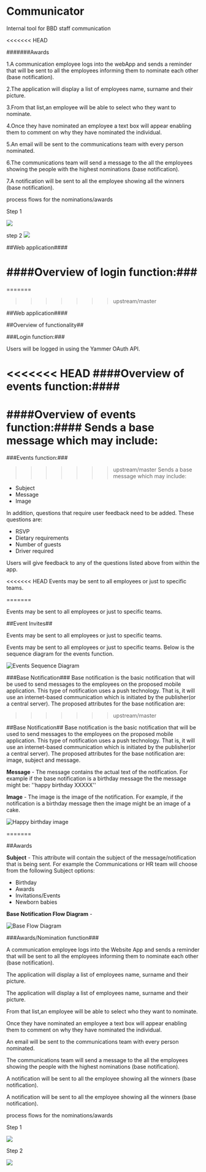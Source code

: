 Communicator
==========
Internal tool for BBD staff communication


<<<<<<< HEAD
  
#######Awards 
 
1.A communication employee logs into the webApp and sends
a reminder that will be sent to all the employees informing them to nominate each other (base notification). 

2.The application will display a list of employees name, surname and their picture.

3.From that list,an employee will be able to select who they want to nominate.

4.Once they have nominated an employee a text box will appear enabling them to comment on why they have nominated the individual.

5.An email will be sent to the communications team with every person nominated. 

6.The communications team will send a message to the all the employees showing the people with the highest nominations (base notification). 

7.A notification will be sent to all the employee showing all the winners (base notification).

process flows for the nominations/awards
 

Step 1   

![](http://res.cloudinary.com/dijnw3hev/image/upload/v1375683434/image1_ubmaxr.png)

step 2
![](http://res.cloudinary.com/dijnw3hev/image/upload/v1374850259/NominationsPartB_c56pwz.jpg)


##Web application####

####Overview of login function:###
=======
=======
>>>>>>> upstream/master


##Web application####


##Overview of functionality##

###Login function:###


Users will be logged in using the Yammer OAuth API.

<<<<<<< HEAD
####Overview of events function:####
=======

####Overview of events function:####
Sends a base message which may include:
=======
###Events function:###
>>>>>>> upstream/master
Sends a base message which may include: 


- Subject
- Message
- Image

In addition, questions that require user feedback need to be added.
These questions are:

 -  RSVP
 -  Dietary requirements
 -  Number of guests
 -  Driver required

Users will give feedback to any of the questions listed above from within the app.
	
<<<<<<< HEAD
Events may be sent to all employees or just to specific teams.
	
	
	
=======

Events may be sent to all employees or just to specific teams.

##Event Invites##
 



	
	
	


Events may be sent to all employees or just to specific teams.
	
	


Events may be sent to all employees or just to specific teams. Below is the sequence diagram for the events function.

![Events Sequence Diagram](http://res.cloudinary.com/ddgnvmjdr/image/upload/v1374820373/eventsequence_yczehu.png)


###Base Notification###
Base notification is the basic notification that will be used to send messages to the employees on the proposed mobile application. This type of notification uses a push technology. That is, it will use an internet-based communication which is initiated by the publisher(or a central server). The proposed attributes for the base notification are:
>>>>>>> upstream/master

##Base Notification##
Base notification is the basic notification that will be used to send messages to the employees on the proposed mobile application. This type of notification uses a push technology. That is, it will use an internet-based communication which is initiated by the publisher(or a central server). The proposed attributes for the base notification are: image, subject and message.

**Message** - The message contains the actual text of the notification. For example if the base notification is a birthday message the the message might be:
 ''happy birthday XXXXX'' 


**Image** - The image is the image of the notification. For example, if the notification is a birthday message then the image might be an image of a cake.

![Happy birthday image](https://f.cloud.github.com/assets/1060960/848359/67b215c2-f45d-11e2-8935-ee987ccca3a9.jpg)


=======

 

##Awards

**Subject** - This attribute will contain the subject of the message/notification that is being sent. For example the Communications or HR team will choose from the following Subject options: 



- Birthday
- Awards
- Invitations/Events
- Newborn babies

**Base Notification Flow Diagram** - 

![Base Flow Diagram](http://res.cloudinary.com/bandilecloud/image/upload/v1375249651/BaseNoteFlow_ap2hlt.png)


###Awards/Nomination function###

A communication employee logs into the Website App and sends
a reminder that will be sent to all the employees informing them to nominate each other (base notification). 


The application will display a list of employees name, surname and their picture.


The application will display a list of employees name, surname and their picture.

From that list,an employee will be able to select who they want to nominate.

Once they have nominated an employee a text box will appear enabling them to comment on why they have nominated the individual.

An email will be sent to the communications team with every person nominated. 

The communications team will send a message to the all the employees showing the people with the highest nominations (base notification). 

A notification will be sent to all the employee showing all the winners (base notification).






A notification will be sent to all the employee showing all the winners (base notification).

process flows for the nominations/awards
 

Step 1  

![](http://res.cloudinary.com/dijnw3hev/image/upload/v1374917509/nma_dwpq5t.jpg)

Step 2 

![](http://res.cloudinary.com/dijnw3hev/image/upload/v1374849966/55_i5movm.jpg)



